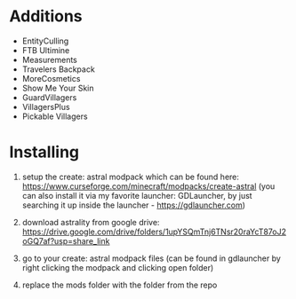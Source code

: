 # Additions
+ EntityCulling
+ FTB Ultimine
+ Measurements
+ Travelers Backpack
+ MoreCosmetics
+ Show Me Your Skin
+ GuardVillagers
+ VillagersPlus
+ Pickable Villagers

# Installing
1. setup the create: astral modpack which can be found here: https://www.curseforge.com/minecraft/modpacks/create-astral
(you can also install it via my favorite launcher: GDLauncher, by just searching it up inside the launcher - https://gdlauncher.com)

2. download astrality from google drive: https://drive.google.com/drive/folders/1upYSQmTnj6TNsr20raYcT87oJ2oGQ7af?usp=share_link

3. go to your create: astral modpack files
(can be found in gdlauncher by right clicking the modpack and clicking open folder)

3. replace the mods folder with the folder from the repo
